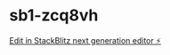 # sb1-zcq8vh

[Edit in StackBlitz next generation editor ⚡️](https://stackblitz.com/~/github.com/WeiberNoname/sb1-zcq8vh)